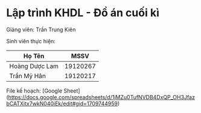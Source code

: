 # Lập trình KHDL - Đồ án cuối kì
Giảng viên: Trần Trung Kiên

Sinh viên thực hiện:

|Họ Tên|MSSV|
|---|---|
|Hoàng Dược Lam|19120267|
|Trần Mỹ Hân|19120217|

File kế hoạch: [Google Sheet] (https://docs.google.com/spreadsheets/d/1jMZu0TufNVDB4DxQP_OH3JfazbCATXitx7wkN040iEk/edit#gid=1709744959)